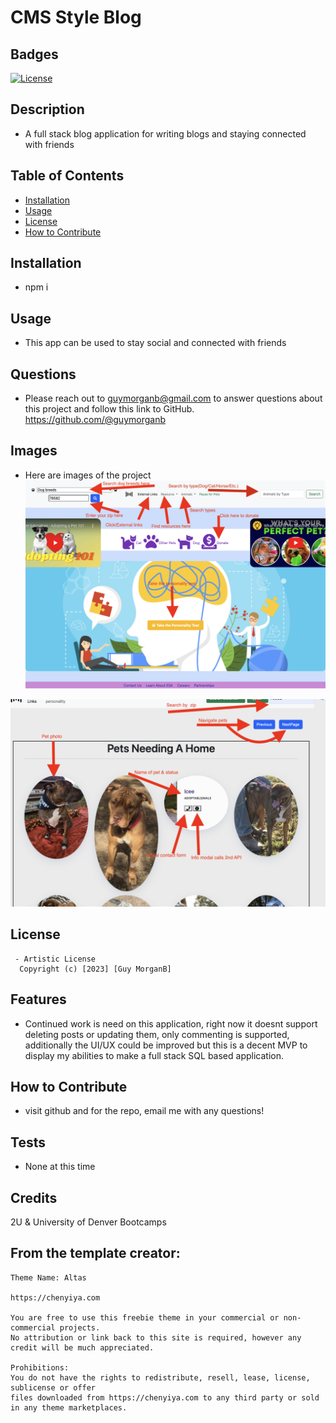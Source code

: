 
  # CMS Style Blog

  ## Badges
  [![License](https://img.shields.io/badge/License-Artistic%20license%202.0-blue.svg)](https://opensource.org/license/artistic-2-0/)

  ## Description
  - A full stack blog application for writing blogs and staying connected with friends
  
  ## Table of Contents
  - [Installation](#installation)
  - [Usage](#usage)
  - [License](#license)
  - [How to Contribute](#how-to-contribute)
  
  ## Installation
  - npm i
  
  ## Usage
  - This app can be used to stay social and connected with friends
  
  ## Questions
  - Please reach out to guymorganb@gmail.com to answer questions about this project and follow this link to GitHub. https://github.com/@guymorganb

  ## Images
  - Here are images of the project
  ![step 1](https://github.com/guymorganb/Pet-Search/blob/main/assets/secondaryAssests/FirstPageInfo.png?raw=true)

  ![step 1](https://github.com/guymorganb/Pet-Search/blob/main/assets/secondaryAssests/SearchPage.png?raw=true) 

  ## License
     - Artistic License
      Copyright (c) [2023] [Guy MorganB]

  ## Features
  - Continued work is need on this application, right now it doesnt support deleting posts or updating them, only commenting is supported, additionally the UI/UX could be improved but this is a decent MVP to display my abilities to make a full stack SQL based application.

  ## How to Contribute
  - visit github and for the repo, email me with any questions!
  
  ## Tests
  - None at this time

  ## Credits
  2U & University of Denver Bootcamps
  ## From the template creator:
    Theme Name: Altas

    https://chenyiya.com

    You are free to use this freebie theme in your commercial or non-commercial projects. 
    No attribution or link back to this site is required, however any credit will be much appreciated.

    Prohibitions:
    You do not have the rights to redistribute, resell, lease, license, sublicense or offer 
    files downloaded from https://chenyiya.com to any third party or sold in any theme marketplaces.
